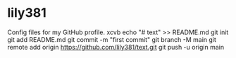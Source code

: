 # lily381
Config files for my GitHub profile.
xcvb
echo "# text" >> README.md
git init
git add README.md
git commit -m "first commit"
git branch -M main
git remote add origin https://github.com/lily381/text.git
git push -u origin main
